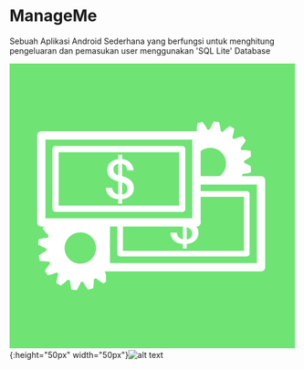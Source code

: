 # ManageMe
Sebuah Aplikasi Android Sederhana yang berfungsi untuk menghitung pengeluaran dan pemasukan user menggunakan 'SQL Lite' Database

![alt text](https://github.com/Maulidito/ManageMe/blob/master/Logo/Manameme_Logo.png "Logo Manage Me"){:height="50px" width="50px"}![alt text](https://upload.wikimedia.org/wikipedia/commons/3/38/SQLite370.svg "Sql Lite")


